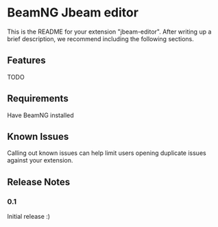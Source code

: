 # BeamNG Jbeam editor

This is the README for your extension "jbeam-editor". After writing up a brief description, we recommend including the following sections.

## Features

TODO

## Requirements

Have BeamNG installed

## Known Issues

Calling out known issues can help limit users opening duplicate issues against your extension.

## Release Notes

### 0.1

Initial release :)
